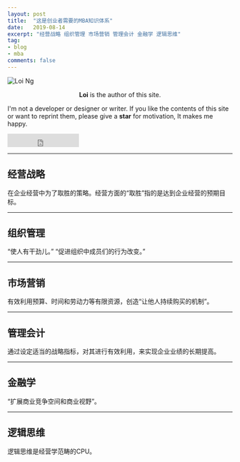 ```yaml
---
layout: post
title:  "这是创业者需要的MBA知识体系"
date:   2019-08-14
excerpt: "经营战略 组织管理 市场营销 管理会计 金融学 逻辑思维"
tag:
- blog
- mba
comments: false
---
```


![Loi Ng](https://bossguloi.github.io/assets/img/logo.png)    
    
<center><b>Loi</b> is the author of this site.</center>
     
 I'm not a developer or designer or writer. If you like the contents of this site or want to reprint them, please give a **star** for motivation, It makes me happy.

<iframe src="https://ghbtns.com/github-btn.html?user=bossguloi&repo=bossguloi.github.io&type=star&count=true&size=large" frameborder="0" scrolling="0" width="160px" height="30px"></iframe>    

---

## 经营战略

在企业经营中为了取胜的策略。经营方面的“取胜”指的是达到企业经营的预期目标。

---

## 组织管理

“使人有干劲儿。”
“促进组织中成员们的行为改变。”

---

## 市场营销

有效利用预算、时间和劳动力等有限资源，创造“让他人持续购买的机制”。

---

## 管理会计

通过设定适当的战略指标，对其进行有效利用，来实现企业业绩的长期提高。

---

## 金融学

“扩展商业竞争空间和商业视野”。

---

## 逻辑思维

逻辑思维是经营学范畴的CPU。